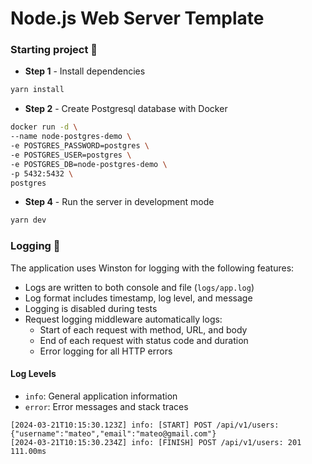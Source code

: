 # Node.js Web Server Template

### Starting project 🚀

- **Step 1** - Install dependencies

```bash
yarn install
```

- **Step 2** - Create Postgresql database with Docker

```bash
docker run -d \
--name node-postgres-demo \
-e POSTGRES_PASSWORD=postgres \
-e POSTGRES_USER=postgres \
-e POSTGRES_DB=node-postgres-demo \
-p 5432:5432 \
postgres
```

- **Step 4** - Run the server in development mode

```bash
yarn dev
```

### Logging 📜

The application uses Winston for logging with the following features:

- Logs are written to both console and file (`logs/app.log`)
- Log format includes timestamp, log level, and message
- Logging is disabled during tests
- Request logging middleware automatically logs:
  - Start of each request with method, URL, and body
  - End of each request with status code and duration
  - Error logging for all HTTP errors

#### Log Levels

- `info`: General application information
- `error`: Error messages and stack traces

```
[2024-03-21T10:15:30.123Z] info: [START] POST /api/v1/users: {"username":"mateo","email":"mateo@gmail.com"}
[2024-03-21T10:15:30.234Z] info: [FINISH] POST /api/v1/users: 201 111.00ms
```
